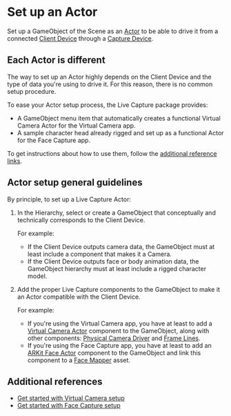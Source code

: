 # Set up an Actor

Set up a GameObject of the Scene as an [Actor](data-capture-process.md#actor) to be able to drive it from a connected [Client Device](data-capture-process.md#client-device) through a [Capture Device](data-capture-process.md#capture-device).

## Each Actor is different

The way to set up an Actor highly depends on the Client Device and the type of data you're using to drive it. For this reason, there is no common setup procedure.

To ease your Actor setup process, the Live Capture package provides:
* A GameObject menu item that automatically creates a functional Virtual Camera Actor for the Virtual Camera app.
* A sample character head already rigged and set up as a functional Actor for the Face Capture app.

To get instructions about how to use them, follow the [additional reference links](#additional-references).

## Actor setup general guidelines

By principle, to set up a Live Capture Actor:

1. In the Hierarchy, select or create a GameObject that conceptually and technically corresponds to the Client Device.  

   For example:

     * If the Client Device outputs camera data, the GameObject must at least include a component that makes it a Camera.
     * If the Client Device outputs face or body animation data, the GameObject hierarchy must at least include a rigged character model.


2. Add the proper Live Capture components to the GameObject to make it an Actor compatible with the Client Device.  

   For example:

     * If you're using the Virtual Camera app, you have at least to add a [Virtual Camera Actor](ref-component-virtual-camera-actor.md) component to the GameObject, along with other components: [Physical Camera Driver](ref-component-physical-camera-driver.md) and [Frame Lines](ref-component-frame-lines.md).
     * If you're using the Face Capture app, you have at least to add an [ARKit Face Actor](ref-component-arkit-face-actor.md) component to the GameObject and link this component to a [Face Mapper](ref-component-arkit-default-face-mapper.md) asset.

## Additional references

* [Get started with Virtual Camera setup](virtual-camera-getting-started.md)
* [Get started with Face Capture setup](face-capture-getting-started.md)
